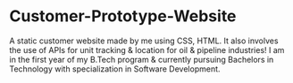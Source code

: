 # Customer-Prototype-Website
A static customer website made by me using CSS, HTML. It also involves the use of APIs for unit tracking 
& location for oil & pipeline industries!
I am in the first year of my B.Tech program & currently pursuing Bachelors in Technology 
with specialization in Software Development. 


